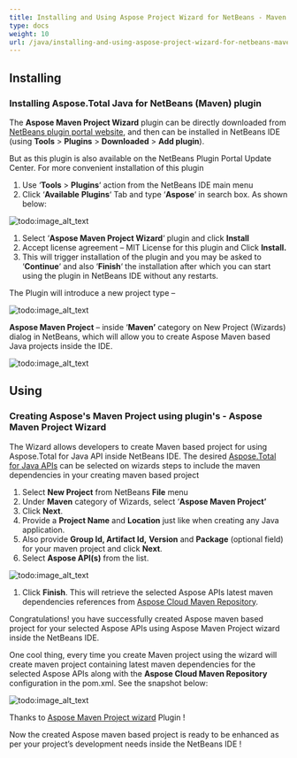 ```yaml
---
title: Installing and Using Aspose Project Wizard for NetBeans - Maven
type: docs
weight: 10
url: /java/installing-and-using-aspose-project-wizard-for-netbeans-maven/
---
```


## **Installing**
### **Installing Aspose.Total Java for NetBeans (Maven) plugin**
The **Aspose Maven Project Wizard** plugin can be directly downloaded from [NetBeans plugin portal website](http://plugins.netbeans.org/plugin/57279), and then can be installed in NetBeans IDE (using **Tools** > **Plugins** > **Downloaded** > **Add plugin**).

But as this plugin is also available on the NetBeans Plugin Portal Update Center. For more convenient installation of this plugin

1. Use ‘**Tools** > **Plugins**‘ action from the NetBeans IDE main menu
1. Click ‘**Available** **Plugins**‘ Tab and type ‘**Aspose**‘ in search box. As shown below: 

![todo:image_alt_text](https://i.imgur.com/iBS2q3f.png)

1. Select ‘**Aspose Maven Project Wizard**‘ plugin and click **Install**
1. Accept license agreement – MIT License for this plugin and Click **Install.**
1. This will trigger installation of the plugin and you may be asked to ‘**Continue**‘ and also ‘**Finish**‘ the installation after which you can start using the plugin in NetBeans IDE without any restarts. 

The Plugin will introduce a new project type – 

![todo:image_alt_text](https://camo.githubusercontent.com/b360643e823e0236ed55e2ae5a8de8e9c970ee92/687474703a2f2f692e696d6775722e636f6d2f70537a58656f772e706e67)

**Aspose Maven Project** – inside ‘**Maven’** category on New Project (Wizards) dialog in NetBeans, which will allow you to create Aspose Maven based Java projects inside the IDE. 

![todo:image_alt_text](https://i.imgur.com/Y7Kbw78.png)
## **Using**
### **Creating Aspose's Maven Project using plugin's - Aspose Maven Project Wizard**
The Wizard allows developers to create Maven based project for using Aspose.Total for Java API inside NetBeans IDE. The desired [Aspose.Total for Java APIs](https://products.aspose.com/total/java/) can be selected on wizards steps to include the maven dependencies in your creating maven based project

1. Select **New Project** from NetBeans **File** menu
1. Under **Maven** category of Wizards, select ‘**Aspose Maven Project’**
1. Click **Next**. 
1. Provide a **Project Name** and **Location** just like when creating any Java application.
1. Also provide **Group Id, Artifact Id,** **Version** and **Package** (optional field) for your maven project and click **Next**. 
1. Select **Aspose API(s)** from the list. 

![todo:image_alt_text](https://i.imgur.com/v74ld9R.png)

1. Click **Finish**.
   This will retrieve the selected Aspose APIs latest maven dependencies references from [Aspose Cloud Maven Repository](https://repository.aspose.com/webapp/#/artifacts/browse/tree/General/repo). 

Congratulations! you have successfully created Aspose maven based project for your selected Aspose APIs using Aspose Maven Project wizard inside the NetBeans IDE.

One cool thing, every time you create Maven project using the wizard will create maven project containing latest maven dependencies for the selected Aspose APIs along with the **Aspose Cloud Maven Repository** configuration in the pom.xml. See the snapshot below:

![todo:image_alt_text](https://i.imgur.com/ji1NDF0.png)


Thanks to [Aspose Maven Project wizard](http://plugins.netbeans.org/plugin/57279) Plugin !

Now the created Aspose maven based project is ready to be enhanced as per your project’s development needs inside the NetBeans IDE !
